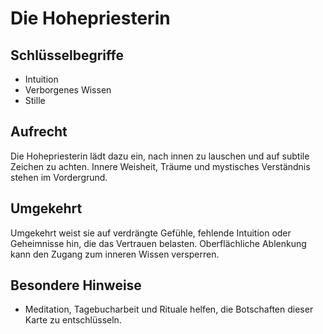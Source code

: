 # Die Hohepriesterin

## Schlüsselbegriffe
- Intuition
- Verborgenes Wissen
- Stille

## Aufrecht
Die Hohepriesterin lädt dazu ein, nach innen zu lauschen und auf subtile Zeichen zu achten. Innere Weisheit, Träume und mystisches Verständnis stehen im Vordergrund.

## Umgekehrt
Umgekehrt weist sie auf verdrängte Gefühle, fehlende Intuition oder Geheimnisse hin, die das Vertrauen belasten. Oberflächliche Ablenkung kann den Zugang zum inneren Wissen versperren.

## Besondere Hinweise
- Meditation, Tagebucharbeit und Rituale helfen, die Botschaften dieser Karte zu entschlüsseln.
